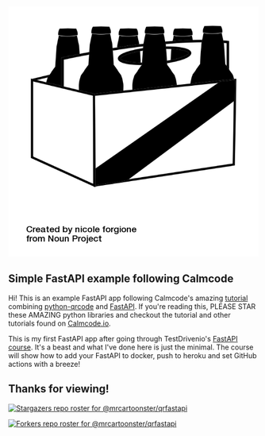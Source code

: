 ![Beer](img/noun_Beer_23573.png)

Simple FastAPI example following Calmcode
----------

Hi! This is an example FastAPI app following Calmcode's amazing [tutorial](https://calmcode.io/qr-code/generate.html) combining [python-qrcode](https://github.com/lincolnloop/python-qrcode) and [FastAPI](https://fastapi.tiangolo.com/). If you're reading this, PLEASE STAR these AMAZING python libraries and checkout the tutorial and other tutorials found on [Calmcode.io](https://calmcode.io/).


This is my first FastAPI app after going through TestDrivenio's [FastAPI course](https://testdriven.io/courses/tdd-fastapi/?utm_source=mrcartoonster). It's a beast and what I've done here is just the minimal. The course will show how to add your FastAPI to docker, push to heroku and set GitHub actions with a breeze!

Thanks for viewing!
-------
[![Stargazers repo roster for @mrcartoonster/qrfastapi](https://reporoster.com/stars/mrcartoonster/qrfastapi)](https://github.com/mrcartoonster/qrfastapi/stargazers)

[![Forkers repo roster for @mrcartoonster/qrfastapi](https://reporoster.com/forks/mrcartoonster/qrfastapi)](https://github.com/mrcartoonster/qrfastapi/network/members)
